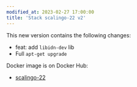 ```yaml
---
modified_at: 2023-02-27 17:00:00
title: 'Stack scalingo-22 v2'
---
```


This new version contains the following changes:

* feat: add `libidn-dev` lib
* Full `apt-get upgrade`

Docker image is on Docker Hub:
* [scalingo-22](https://hub.docker.com/r/scalingo/scalingo-22)

